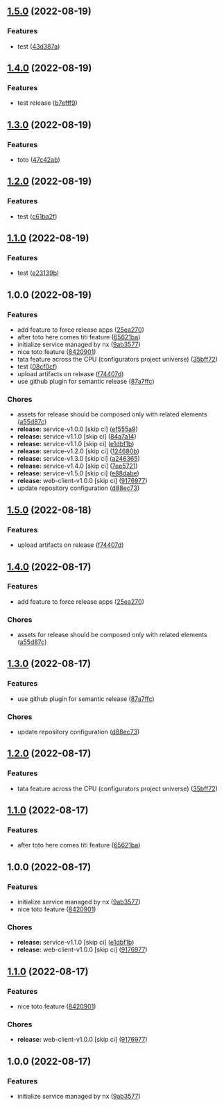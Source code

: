 ## [1.5.0](https://github.com/nourbys/poc-nx/compare/service-v1.4.0...service-v1.5.0) (2022-08-19)


### Features

* test ([43d387a](https://github.com/nourbys/poc-nx/commit/43d387acc17bec03439230eaa8c6fa51909ee72d))

## [1.4.0](https://github.com/nourbys/poc-nx/compare/service-v1.3.0...service-v1.4.0) (2022-08-19)


### Features

* test release ([b7efff9](https://github.com/nourbys/poc-nx/commit/b7efff901c43a9539a9d048e694e70185e852058))

## [1.3.0](https://github.com/nourbys/poc-nx/compare/service-v1.2.0...service-v1.3.0) (2022-08-19)


### Features

* toto ([47c42ab](https://github.com/nourbys/poc-nx/commit/47c42ab07473bb72be9aeb1eb07322d76addf42b))

## [1.2.0](https://github.com/nourbys/poc-nx/compare/service-v1.1.0...service-v1.2.0) (2022-08-19)


### Features

* test ([c61ba2f](https://github.com/nourbys/poc-nx/commit/c61ba2f00056721debb079ef3f12b3cf3a3a5f8c))

## [1.1.0](https://github.com/nourbys/poc-nx/compare/service-v1.0.0...service-v1.1.0) (2022-08-19)


### Features

* test ([e23139b](https://github.com/nourbys/poc-nx/commit/e23139bdbd3347abac385715723321380033bc66))

## 1.0.0 (2022-08-19)


### Features

* add feature to force release apps ([25ea270](https://github.com/nourbys/poc-nx/commit/25ea27037e74b1eec9873830168d4d328929c61b))
* after toto here comes titi feature ([65621ba](https://github.com/nourbys/poc-nx/commit/65621ba50f2e53877e8631f209818cbad9e51592))
* initialize service managed by nx ([9ab3577](https://github.com/nourbys/poc-nx/commit/9ab3577ea22b21d43464d0693c48aa9c8a553746))
* nice toto feature ([8420901](https://github.com/nourbys/poc-nx/commit/84209014b83d91e7e988623c100335457e6dac54))
* tata feature across the CPU (configurators project universe) ([35bff72](https://github.com/nourbys/poc-nx/commit/35bff7216f76c0d6e95054de0c8a6fef242c6ffd))
* test ([08cf0cf](https://github.com/nourbys/poc-nx/commit/08cf0cfe1021753ad3662c919183c6c730c92006))
* upload artifacts on release ([f74407d](https://github.com/nourbys/poc-nx/commit/f74407d6a9238287f4b8e90a7521916c562ea967))
* use github plugin for semantic release ([87a7ffc](https://github.com/nourbys/poc-nx/commit/87a7ffccdc56b37534d4d41eda6f8697df9995bf))


### Chores

* assets for release should be composed only with related elements ([a55d87c](https://github.com/nourbys/poc-nx/commit/a55d87cabd4d587537c7bf77b5da89e4ab02f3f3))
* **release:** service-v1.0.0 [skip ci] ([ef555a9](https://github.com/nourbys/poc-nx/commit/ef555a9303f036c387e3a99fe821cf4a13007828))
* **release:** service-v1.1.0 [skip ci] ([84a7a14](https://github.com/nourbys/poc-nx/commit/84a7a14c6aa5ffce0d004ef1b35a5104664128fe))
* **release:** service-v1.1.0 [skip ci] ([e1dbf1b](https://github.com/nourbys/poc-nx/commit/e1dbf1b72d7bc18647ac2181ba15f381554ff026))
* **release:** service-v1.2.0 [skip ci] ([124680b](https://github.com/nourbys/poc-nx/commit/124680b56a9b7953d83d83b849f9c53d3c89df49))
* **release:** service-v1.3.0 [skip ci] ([a246365](https://github.com/nourbys/poc-nx/commit/a246365c8721333312c42ea735fc3b72e1abdbb8))
* **release:** service-v1.4.0 [skip ci] ([7ee5721](https://github.com/nourbys/poc-nx/commit/7ee5721b58e51036de84f2168d23950dc03000a6))
* **release:** service-v1.5.0 [skip ci] ([e88dabe](https://github.com/nourbys/poc-nx/commit/e88dabe11ca540df276539df69c3b81ed50ced50))
* **release:** web-client-v1.0.0 [skip ci] ([9176977](https://github.com/nourbys/poc-nx/commit/917697785565976ba6612c23d875c337a97d165a))
* update repository configuration ([d88ec73](https://github.com/nourbys/poc-nx/commit/d88ec730efc052f41af7b872a11fff7f6f11197b))

## [1.5.0](https://github.com/jbrenault/poc-nx/compare/service-v1.4.0...service-v1.5.0) (2022-08-18)


### Features

* upload artifacts on release ([f74407d](https://github.com/jbrenault/poc-nx/commit/f74407d6a9238287f4b8e90a7521916c562ea967))

## [1.4.0](https://github.com/jbrenault/poc-nx/compare/service-v1.3.0...service-v1.4.0) (2022-08-17)


### Features

* add feature to force release apps ([25ea270](https://github.com/jbrenault/poc-nx/commit/25ea27037e74b1eec9873830168d4d328929c61b))


### Chores

* assets for release should be composed only with related elements ([a55d87c](https://github.com/jbrenault/poc-nx/commit/a55d87cabd4d587537c7bf77b5da89e4ab02f3f3))

## [1.3.0](https://github.com/jbrenault/poc-nx/compare/service-v1.2.0...service-v1.3.0) (2022-08-17)


### Features

* use github plugin for semantic release ([87a7ffc](https://github.com/jbrenault/poc-nx/commit/87a7ffccdc56b37534d4d41eda6f8697df9995bf))


### Chores

* update repository configuration ([d88ec73](https://github.com/jbrenault/poc-nx/commit/d88ec730efc052f41af7b872a11fff7f6f11197b))

## [1.2.0](https://github.com/jbrenault/poc-nx/compare/service-v1.1.0...service-v1.2.0) (2022-08-17)


### Features

* tata feature across the CPU (configurators project universe) ([35bff72](https://github.com/jbrenault/poc-nx/commit/35bff7216f76c0d6e95054de0c8a6fef242c6ffd))

## [1.1.0](https://github.com/jbrenault/poc-nx/compare/service-v1.0.0...service-v1.1.0) (2022-08-17)


### Features

* after toto here comes titi feature ([65621ba](https://github.com/jbrenault/poc-nx/commit/65621ba50f2e53877e8631f209818cbad9e51592))

## 1.0.0 (2022-08-17)


### Features

* initialize service managed by nx ([9ab3577](https://github.com/jbrenault/poc-nx/commit/9ab3577ea22b21d43464d0693c48aa9c8a553746))
* nice toto feature ([8420901](https://github.com/jbrenault/poc-nx/commit/84209014b83d91e7e988623c100335457e6dac54))


### Chores

* **release:** service-v1.1.0 [skip ci] ([e1dbf1b](https://github.com/jbrenault/poc-nx/commit/e1dbf1b72d7bc18647ac2181ba15f381554ff026))
* **release:** web-client-v1.0.0 [skip ci] ([9176977](https://github.com/jbrenault/poc-nx/commit/917697785565976ba6612c23d875c337a97d165a))

## [1.1.0](https://github.com/jbrenault/poc-nx/compare/service-v1.0.0...service-v1.1.0) (2022-08-17)


### Features

* nice toto feature ([8420901](https://github.com/jbrenault/poc-nx/commit/84209014b83d91e7e988623c100335457e6dac54))


### Chores

* **release:** web-client-v1.0.0 [skip ci] ([9176977](https://github.com/jbrenault/poc-nx/commit/917697785565976ba6612c23d875c337a97d165a))

## 1.0.0 (2022-08-17)


### Features

* initialize service managed by nx ([9ab3577](https://github.com/jbrenault/poc-nx/commit/9ab3577ea22b21d43464d0693c48aa9c8a553746))
